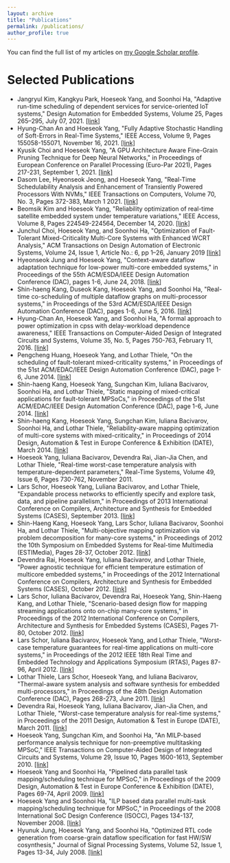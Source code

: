 ```yaml
---
layout: archive
title: "Publications"
permalink: /publications/
author_profile: true
---
```


You can find the full list of my articles on [my Google Scholar profile](https://scholar.google.com/citations?hl=en&user=gmbtPpMAAAAJ).
  
<!--
{% if author.googlescholar %}
  You can also find my articles on <u><a href="{{author.googlescholar}}">my Google Scholar profile</a>.</u>
{% endif %}

{% include base_path %}

{% for post in site.publications reversed %}
  {% include archive-single.html %}
{% endfor %}
-->

Selected Publications
=====
* Jangryul Kim, Kangkyu Park, Hoeseok Yang, and Soonhoi Ha, "Adaptive run-time scheduling of dependent services for service-oriented IoT systems," Design Automation for Embedded Systems, Volume 25, Pages 265–295, July 07, 2021. [[link]](https://link.springer.com/article/10.1007/s10617-021-09253-x)
* Hyung-Chan An and Hoeseok Yang, "Fully Adaptive Stochastic Handling of Soft-Errors in Real-Time Systems," IEEE Access, Volume 9, Pages 155058-155071, November 16, 2021. [[link]](https://ieeexplore.ieee.org/abstract/document/9615233)
* Kyusik Choi and Hoeseok Yang, "A GPU Architecture Aware Fine-Grain Pruning Technique for Deep Neural Networks," in Proceedings of European Conference on Parallel Processing (Euro-Par 2021), Pages 217-231, September 1, 2021. [[link]](https://link.springer.com/chapter/10.1007/978-3-030-85665-6_14)
* Dasom Lee, Hyeonseok Jeong, and Hoeseok Yang, "Real-Time Schedulability Analysis and Enhancement of Transiently Powered Processors With NVMs," IEEE Transactions on Computers, Volume 70, No. 3, Pages 372-383, March 1 2021. [[link]](https://ieeexplore.ieee.org/abstract/document/9072470)
* Beomsik Kim and Hoeseok Yang, "Reliability optimization of real-time satellite embedded system under temperature variations," IEEE Access, Volume 8, Pages 224549-224564, December 14, 2020. [[link]](https://ieeexplore.ieee.org/abstract/document/9291428)
* Junchul Choi, Hoeseok Yang, and Soonhoi Ha, "Optimization of Fault-Tolerant Mixed-Criticality Multi-Core Systems with Enhanced WCRT Analysis," ACM Transactions on Design Automation of Electronic Systems, Volume 24, Issue 1, Article No.: 6, pp 1–26, January 2019 [[link]](https://doi.org/10.1145/3275154)
* Hyeonseok Jung and Hoeseok Yang, "Context-aware dataflow adaptation technique for low-power multi-core embedded systems," in Proceedings of the 55th ACM/ESDA/IEEE Design Automation Conference (DAC), pages 1-6, June 24, 2018. [[link]](https://ieeexplore.ieee.org/abstract/document/8465771)
* Shin-haeng Kang, Duseok Kang, Hoeseok Yang, and Soonhoi Ha, "Real-time co-scheduling of multiple dataflow graphs on multi-processor systems," in Proceedings of the 53rd ACM/ESDA/IEEE Design Automation Conference (DAC), pages 1-6, June 5, 2016. [[link]](https://dl.acm.org/doi/abs/10.1145/2897937.2898077)
* Hyung-Chan An, Hoeseok Yang, and Soonhoi Ha, "A formal approach to power optimization in cpss with delay-workload dependence awareness," IEEE Transactions on Computer-Aided Design of Integrated Circuits and Systems, Volume 35, No. 5, Pages 750-763, February 11, 2016. [[link]](https://ieeexplore.ieee.org/abstract/document/7403936)
* Pengcheng Huang, Hoeseok Yang, and Lothar Thiele, "On the scheduling of fault-tolerant mixed-criticality systems," in Proceedings of the 51st ACM/EDAC/IEEE Design Automation Conference (DAC), page 1-6, June 2014. [[link]](https://ieeexplore.ieee.org/abstract/document/6881458)
* Shin-haeng Kang, Hoeseok Yang, Sungchan Kim, Iuliana Bacivarov, Soonhoi Ha, and Lothar Thiele, "Static mapping of mixed-critical applications for fault-tolerant MPSoCs," in Proceedings of the 51st ACM/EDAC/IEEE Design Automation Conference (DAC), page 1-6, June 2014. [[link]](https://dl.acm.org/doi/abs/10.1145/2593069.2593221)
* Shin-haeng Kang, Hoeseok Yang, Sungchan Kim, Iuliana Bacivarov, Soonhoi Ha, and Lothar Thiele, "Reliability-aware mapping optimization of multi-core systems with mixed-criticality," in Proceedings of 2014 Design, Automation & Test in Europe Conference & Exhibition (DATE), March 2014. [[link]](https://ieeexplore.ieee.org/abstract/document/6800541)
* Hoeseok Yang, Iuliana Bacivarov, Devendra Rai, Jian-Jia Chen, and Lothar Thiele, "Real-time worst-case temperature analysis with temperature-dependent parameters," Real-Time Systems, Volume 49, Issue 6, Pages 730-762, November 2011.
* Lars Schor, Hoeseok Yang, Luliana Bacivarov, and Lothar Thiele, "Expandable process networks to efficiently specify and explore task, data, and pipeline parallelism," in Proceedings of 2013 International Conference on Compilers, Architecture and Synthesis for Embedded Systems (CASES), September 2013. [[link]](https://ieeexplore.ieee.org/abstract/document/6662509)
* Shin-Haeng Kang, Hoeseok Yang, Lars Schor, Iuliana Bacivarov, Soonhoi Ha, and Lothar Thiele, "Multi-objective mapping optimization via problem decomposition for many-core systems," in Proceedings of 2012 the 10th Symposium on Embedded Systems for Real-time Multimedia (ESTIMedia), Pages 28-37, October 2012. [[link]](https://ieeexplore.ieee.org/abstract/document/6507026)
* Devendra Rai, Hoeseok Yang, Iuliana Bacivarov, and Lothar Thiele, "Power agnostic technique for efficient temperature estimation of multicore embedded systems," in Proceedings of the 2012 International Conference on Compilers, Architecture and Synthesis for Embedded Systems (CASES), October 2012. [[link]](https://dl.acm.org/doi/abs/10.1145/2380403.2380421)
* Lars Schor, Iuliana Bacivarov, Devendra Rai, Hoeseok Yang, Shin-Haeng Kang, and Lothar Thiele, "Scenario-based design flow for mapping streaming applications onto on-chip many-core systems," in Proceedings of the 2012 International Conference on Compilers, Architecture and Synthesis for Embedded Systems (CASES), Pages 71-80, October 2012. [[link]](https://dl.acm.org/doi/abs/10.1145/2380403.2380422)
* Lars Schor, Iuliana Bacivarov, Hoeseok Yang, and Lothar Thiele, "Worst-case temperature guarantees for real-time applications on multi-core systems," in Proceedings of the 2012 IEEE 18th Real Time and Embedded Technology and Applications Symposium (RTAS), Pages 87-96, April 2012. [[link]](https://ieeexplore.ieee.org/abstract/document/6200041)
* Lothar Thiele, Lars Schor, Hoeseok Yang, and Iuliana Bacivarov, "Thermal-aware system analysis and software synthesis for embedded multi-processors," in Proceedings of the 48th Design Automation Conference (DAC), Pages 268-273, June 2011. [[link]](https://dl.acm.org/doi/abs/10.1145/2024724.2024786)
* Devendra Rai, Hoeseok Yang, Iuliana Bacivarov, Jian-Jia Chen, and Lothar Thiele, "Worst-case temperature analysis for real-time systems," in Proceedings of the 2011 Design, Automation & Test in Europe (DATE), March 2011. [[link]](https://ieeexplore.ieee.org/abstract/document/5763104)
* Hoeseok Yang, Sungchan Kim, and Soonhoi Ha, "An MILP-based performance analysis technique for non-preemptive multitasking MPSoC," IEEE Transactions on Computer-Aided Design of Integrated Circuits and Systems, Volume 29, Issue 10, Pages 1600-1613, September 2010. [[link]](https://ieeexplore.ieee.org/abstract/document/5580225)
* Hoeseok Yang and Soonhoi Ha, "Pipelined data parallel task mapping/scheduling technique for MPSoC," in Proceedings of the 2009 Design, Automation & Test in Europe Conference & Exhibition (DATE), Pages 69-74, April 2009. [[link]](https://ieeexplore.ieee.org/abstract/document/5090635)
* Hoeseok Yang and Soonhoi Ha, "ILP based data parallel multi-task mapping/scheduling technique for MPSoC," in Proceedings of the 2008 International SoC Design Conference (ISOCC), Pages 134-137, November 2008. [[link]](https://ieeexplore.ieee.org/abstract/document/4815591)
* Hyunuk Jung, Hoeseok Yang, and Soonhoi Ha, "Optimized RTL code generation from coarse-grain dataflow specification for fast HW/SW cosynthesis," Journal of Signal Processing Systems, Volume 52, Issue 1, Pages 13-34, July 2008. [[link]](https://link.springer.com/article/10.1007/s11265-007-0070-9)








